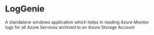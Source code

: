 # LogGenie
A standalone windows application which helps in reading Azure Monitor logs for all Azure Services archived to an Azure Storage Account
